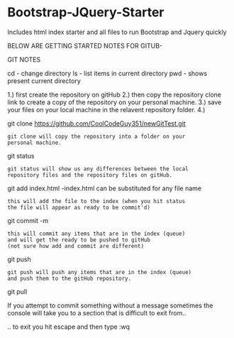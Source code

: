 # Bootstrap-JQuery-Starter
Includes html index starter and all files to run Bootstrap and Jquery quickly

BELOW ARE GETTING STARTED NOTES FOR GITUB-

GIT NOTES

cd - change directory 
ls - list items in current directory
pwd - shows present current directory

1.) first create the repository on gitHub
2.) then copy the repository clone link to create a copy of the 
repository on your personal machine.
3.) save your files on your local machine in the relavent 
repository folder.
4.) 


git clone https://github.com/CoolCodeGuy351/newGitTest.git

	git clone will copy the repository into a folder on your
	personal machine. 

git status

	git status will show us any differences between the local
	repository files and the repository files on gitHub.

git add index.html    -index.html can be substituted for any file name

	this will add the file to the index (when you hit status
	the file will appear as ready to be commit'd)

git commit -m 

	this will commit any items that are in the index (queue)
	and will get the ready to be pushed to gitHub 
	(not sure how add and commit are different)

git push

	git push will push any items that are in the index (queue)
	and push them to the gitHub repository. 

git pull

If you attempt to commit something without a message sometimes the 
console will take you to a section that is difficult to exit from..

.. to exit you hit escape and then type :wq

